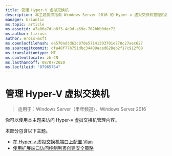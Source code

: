 ```yaml
---
title: 管理 Hyper-V 虚拟交换机
description: 本主题提供指向 Windows Server 2016 的 Hyper-v 虚拟交换机管理内容的链接。
manager: brianlic
ms.topic: article
ms.assetid: a7a06a7d-b8f3-4c9d-a69e-762bbb0dec72
ms.author: lizross
author: eross-msft
ms.openlocfilehash: ea570ad3d62c870e57141393701e778c27aec627
ms.sourcegitcommit: dfa48f77b751dbc34409aced628eb2f17c912f08
ms.translationtype: MT
ms.contentlocale: zh-CN
ms.lasthandoff: 08/07/2020
ms.locfileid: "87965764"
---
```

# <a name="manage-hyper-v-virtual-switch"></a>管理 Hyper-V 虚拟交换机

>适用于：Windows Server（半年频道）、Windows Server 2016

你可以使用本主题来访问 Hyper-v 虚拟交换机管理内容。

本部分包含以下主题。

- [在 Hyper-v 虚拟交换机端口上配置 Vlan](Configure-and-View-VLAN-Settings-on-Hyper-V-Virtual-Switch-Ports.md)
- [使用扩展端口访问控制列表创建安全策略](Create-Security-Policies-with-Extended-Port-Access-Control-Lists.md)


